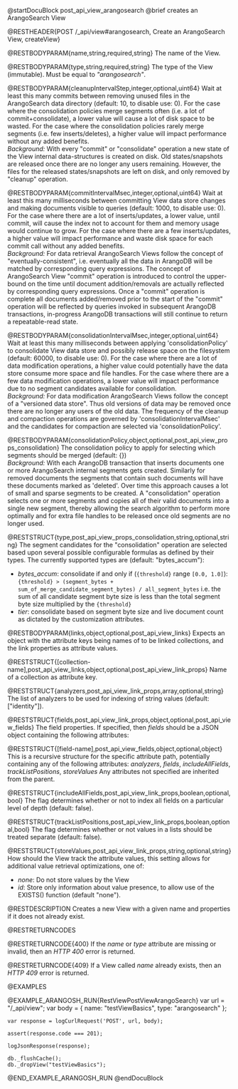 @startDocuBlock post_api_view_arangosearch
@brief creates an ArangoSearch View

@RESTHEADER{POST /_api/view#arangosearch, Create an ArangoSearch View, createView}

@RESTBODYPARAM{name,string,required,string}
The name of the View.

@RESTBODYPARAM{type,string,required,string}
The type of the View (immutable). Must be equal to *"arangosearch"*.

@RESTBODYPARAM{cleanupIntervalStep,integer,optional,uint64}
Wait at least this many commits between removing unused files in the
ArangoSearch data directory (default: 10, to disable use: 0).
For the case where the consolidation policies merge segments often (i.e. a lot
of commit+consolidate), a lower value will cause a lot of disk space to be
wasted.
For the case where the consolidation policies rarely merge segments (i.e. few
inserts/deletes), a higher value will impact performance without any added
benefits.<br/>
_Background:_
  With every "commit" or "consolidate" operation a new state of the View
  internal data-structures is created on disk.
  Old states/snapshots are released once there are no longer any users
  remaining.
  However, the files for the released states/snapshots are left on disk, and
  only removed by "cleanup" operation.

@RESTBODYPARAM{commitIntervalMsec,integer,optional,uint64}
Wait at least this many milliseconds between committing View data store
changes and making documents visible to queries (default: 1000, to disable
use: 0).
For the case where there are a lot of inserts/updates, a lower value, until
commit, will cause the index not to account for them and memory usage would
continue to grow.
For the case where there are a few inserts/updates, a higher value will impact
performance and waste disk space for each commit call without any added
benefits.<br/>
_Background:_
  For data retrieval ArangoSearch Views follow the concept of
  "eventually-consistent", i.e. eventually all the data in ArangoDB will be
  matched by corresponding query expressions.
  The concept of ArangoSearch View "commit" operation is introduced to
  control the upper-bound on the time until document addition/removals are
  actually reflected by corresponding query expressions.
  Once a "commit" operation is complete all documents added/removed prior to
  the start of the "commit" operation will be reflected by queries invoked in
  subsequent ArangoDB transactions, in-progress ArangoDB transactions will
  still continue to return a repeatable-read state.

@RESTBODYPARAM{consolidationIntervalMsec,integer,optional,uint64}
Wait at least this many milliseconds between applying 'consolidationPolicy' to
consolidate View data store and possibly release space on the filesystem
(default: 60000, to disable use: 0).
For the case where there are a lot of data modification operations, a higher
value could potentially have the data store consume more space and file handles.
For the case where there are a few data modification operations, a lower value
will impact performance due to no segment candidates available for
consolidation.<br/>
_Background:_
  For data modification ArangoSearch Views follow the concept of a
  "versioned data store". Thus old versions of data may be removed once there
  are no longer any users of the old data. The frequency of the cleanup and
  compaction operations are governed by 'consolidationIntervalMsec' and the
  candidates for compaction are selected via 'consolidationPolicy'.

@RESTBODYPARAM{consolidationPolicy,object,optional,post_api_view_props_consolidation}
The consolidation policy to apply for selecting which segments should be merged
(default: {})<br/>
_Background:_
  With each ArangoDB transaction that inserts documents one or more
  ArangoSearch internal segments gets created.
  Similarly for removed documents the segments that contain such documents
  will have these documents marked as 'deleted'.
  Over time this approach causes a lot of small and sparse segments to be
  created.
  A "consolidation" operation selects one or more segments and copies all of
  their valid documents into a single new segment, thereby allowing the
  search algorithm to perform more optimally and for extra file handles to be
  released once old segments are no longer used.

@RESTSTRUCT{type,post_api_view_props_consolidation,string,optional,string}
The segment candidates for the "consolidation" operation are selected based
upon several possible configurable formulas as defined by their types.
The currently supported types are (default: "bytes_accum"):
- *bytes_accum*: consolidate if and only if (`{threshold}` range `[0.0, 1.0]`):
  `{threshold} > (segment_bytes + sum_of_merge_candidate_segment_bytes) / all_segment_bytes`
  i.e. the sum of all candidate segment byte size is less than the total
  segment byte size multiplied by the `{threshold}`
- *tier*: consolidate based on segment byte size and live document count
  as dictated by the customization attributes.

@RESTBODYPARAM{links,object,optional,post_api_view_links}
Expects an object with the attribute keys being names of to be linked collections,
and the link properties as attribute values.

@RESTSTRUCT{[collection-name],post_api_view_links,object,optional,post_api_view_link_props}
Name of a collection as attribute key.

@RESTSTRUCT{analyzers,post_api_view_link_props,array,optional,string}
The list of analyzers to be used for indexing of string values
(default: ["identity"]).

@RESTSTRUCT{fields,post_api_view_link_props,object,optional,post_api_view_fields}
The field properties. If specified, then *fields* should be a JSON object
containing the following attributes:

@RESTSTRUCT{[field-name],post_api_view_fields,object,optional,object}
This is a recursive structure for the specific attribute path, potentially
containing any of the following attributes:
*analyzers*, *fields*, *includeAllFields*, *trackListPositions*, *storeValues*
Any attributes not specified are inherited from the parent.

@RESTSTRUCT{includeAllFields,post_api_view_link_props,boolean,optional,bool}
The flag determines whether or not to index all fields on a particular level of
depth (default: false).

@RESTSTRUCT{trackListPositions,post_api_view_link_props,boolean,optional,bool}
The flag determines whether or not values in a lists should be treated separate
(default: false).

@RESTSTRUCT{storeValues,post_api_view_link_props,string,optional,string}
How should the View track the attribute values, this setting allows for
additional value retrieval optimizations, one of:
- *none*: Do not store values by the View
- *id*: Store only information about value presence, to allow use of the EXISTS() function
(default "none").

@RESTDESCRIPTION
Creates a new View with a given name and properties if it does not
already exist.

@RESTRETURNCODES

@RESTRETURNCODE{400}
If the *name* or *type* attribute are missing or invalid, then an *HTTP 400*
error is returned.

@RESTRETURNCODE{409}
If a View called *name* already exists, then an *HTTP 409* error is returned.

@EXAMPLES

@EXAMPLE_ARANGOSH_RUN{RestViewPostViewArangoSearch}
    var url = "/_api/view";
    var body = {
      name: "testViewBasics",
      type: "arangosearch"
    };

    var response = logCurlRequest('POST', url, body);

    assert(response.code === 201);

    logJsonResponse(response);

    db._flushCache();
    db._dropView("testViewBasics");
@END_EXAMPLE_ARANGOSH_RUN
@endDocuBlock
